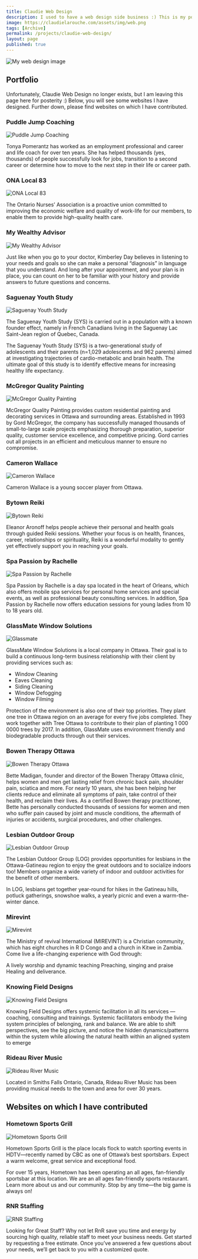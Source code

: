 ```yaml
---
title: Claudie Web Design
description: I used to have a web design side business :) This is my portfolio
image: https://claudielarouche.com/assets/img/web.png
tags: [Archive]
permalink: /projects/claudie-web-design/
layout: page
published: true
---
```


<link rel="stylesheet" href="{{ "/assets/css/custom.css" | relative_url }}">

![My web design image](/assets/img/cropped-cropped-web-400894.jpg)

## Portfolio
Unfortunately, Claudie Web Design no longer exists, but I am leaving this page here for posterity :) Below, you will see some websites I have designed. Further down, please find websites on which I have contributed. 

### Puddle Jump Coaching

![Puddle Jump Coaching](/assets/img/puddlejumpcoaching.png)

Tonya Pomerantz has worked as an employment professional and career and life coach for over ten years. She has helped thousands (yes, thousands) of people successfully look for jobs, transition to a second career or determine how to move to the next step in their life or career path.

### ONA Local 83

![ONA Local 83](/assets/img/onalocal83.png)

The Ontario Nurses’ Association is a proactive union committed to improving the economic welfare and quality of work-life for our members, to enable them to provide high-quality health care.

### My Wealthy Advisor

![My Wealthy Advisor](/assets/img/mywealthyadvisor.png)

Just like when you go to your doctor, Kimberley Day believes in listening to your needs and goals so she can make a personal “diagnosis” in language that you understand. And long after your appointment, and your plan is in place, you can count on her to be familiar with your history and provide answers to future questions and concerns.

### Saguenay Youth Study

![Saguenay Youth Study](/assets/img/Saguenay-Youth-Study.jpg)

The Saguenay Youth Study (SYS) is carried out in a population with a known founder effect, namely in French Canadians living in the Saguenay Lac Saint-Jean region of Quebec, Canada.

The Saguenay Youth Study (SYS) is a two-generational study of adolescents and their parents (n=1,029 adolescents and 962 parents) aimed at investigating trajectories of cardio-metabolic and brain health. The ultimate goal of this study is to identify effective means for increasing healthy life expectancy.

### McGregor Quality Painting

![McGregor Quality Painting](/assets/img/mcgregorqualitypainting.png)

McGregor Quality Painting provides custom residential painting and decorating services in Ottawa and surrounding areas. Established in 1993 by Gord McGregor, the company has successfully managed thousands of small-to-large scale projects emphasizing thorough preparation, superior quality, customer service excellence, and competitive pricing. Gord carries out all projects in an efficient and meticulous manner to ensure no compromise.

### Cameron Wallace

![Cameron Wallace](/assets/img/cameronwallace.png)

Cameron Wallace is a young soccer player from Ottawa.

### Bytown Reiki

![Bytown Reiki](/assets/img/bytownreiki.png)

Eleanor Aronoff helps people achieve their personal and health goals through guided Reiki sessions. Whether your focus is on health, finances, career, relationships or spirituality, Reiki is a wonderful modality to gently yet effectively support you in reaching your goals.

### Spa Passion by Rachelle

![Spa Passion by Rachelle](/assets/img/spapassionbyrachelle.png)

Spa Passion by Rachelle is a day spa located in the heart of Orleans, which also offers mobile spa services for personal home services and special events, as well as professional beauty consulting services. In addition, Spa Passion by Rachelle now offers education sessions for young ladies from 10 to 18 years old.

### GlassMate Window Solutions

![Glassmate](/assets/img/glassmate.png)

GlassMate Window Solutions is a local company in Ottawa. Their goal is to build a continuous long-term business relationship with their client by providing services such as:

- Window Cleaning
- Eaves Cleaning
- Siding Cleaning
- Window Defogging
- Window Filming

Protection of the environment is also one of their top priorities. They plant one tree in Ottawa region on an average for every five jobs completed. They work together with Tree Ottawa to contribute to their plan of planting 1 000 0000 trees by 2017. In addition, GlassMate uses environment friendly and biodegradable products through out their services.

### Bowen Therapy Ottawa

![Bowen Therapy Ottawa](/assets/img/bowentherapyottawa.png)

Bette Madigan, founder and director of the Bowen Therapy Ottawa clinic, helps women and men get lasting relief from chronic back pain, shoulder pain, sciatica and more. For nearly 10 years, she has been helping her clients reduce and eliminate all symptoms of pain, take control of their health, and reclaim their lives. As a certified Bowen therapy practitioner, Bette has personally conducted thousands of sessions for women and men who suffer pain caused by joint and muscle conditions, the aftermath of injuries or accidents, surgical procedures, and other challenges.

### Lesbian Outdoor Group

![Lesbian Outdoor Group](/assets/img/lesbianoutdoorgroup.png)

The Lesbian Outdoor Group (LOG) provides opportunities for lesbians in the Ottawa-Gatineau region to enjoy the great outdoors and to socialize indoors too! Members organize a wide variety of indoor and outdoor activities for the benefit of other members.

In LOG, lesbians get together year-round for hikes in the Gatineau hills, potluck gatherings, snowshoe walks, a yearly picnic and even a warm-the-winter dance.

### Mirevint

![Mirevint](/assets/img/mireving.png)

The Ministry of revival International (MIREVINT) is a Christian community, which has eight churches in R D Congo and a church in Kitwe in Zambia. Come live a life-changing experience with God through:

A lively worship and dynamic teaching
Preaching, singing and praise
Healing and deliverance.

### Knowing Field Designs

![Knowing Field Designs](/assets/img/knowingfielddesigns.png)

Knowing Field Designs offers systemic facilitation in all its services —coaching, consulting and trainings. Systemic facilitators embody the living system principles of belonging, rank and balance. We are able to shift perspectives, see the big picture, and notice the hidden dynamics/patterns within the system while allowing the natural health within an aligned system to emerge

### Rideau River Music

![Rideau River Music](/assets/img/rideaurivermusic.png)

Located in Smiths Falls Ontario, Canada, Rideau River Music has been providing musical needs to the town and area for over 30 years.

## Websites on which I have contributed

### Hometown Sports Grill

![Hometown Sports Grill](/assets/img/hometownsportsgrill.png)

Hometown Sports Grill is the place locals flock to watch sporting events in HDTV—recently named by CBC as one of Ottawa’s best sportsbars. Expect a warm welcome, great service and exceptional food.

For over 15 years, Hometown has been operating an all ages, fan-friendly sportsbar at this location. We are an all ages fan-friendly sports restaurant. Learn more about us and our community. Stop by any time—the big game is always on!

### RNR Staffing

![RNR Staffing](/assets/img/rnrstaffing.png)

Looking for Great Staff?
Why not let RnR save you time and energy by sourcing high quality, reliable staff to meet your business needs. Get started by requesting a free estimate. Once you’ve answered a few questions about your needs, we’ll get back to you with a customized quote.
